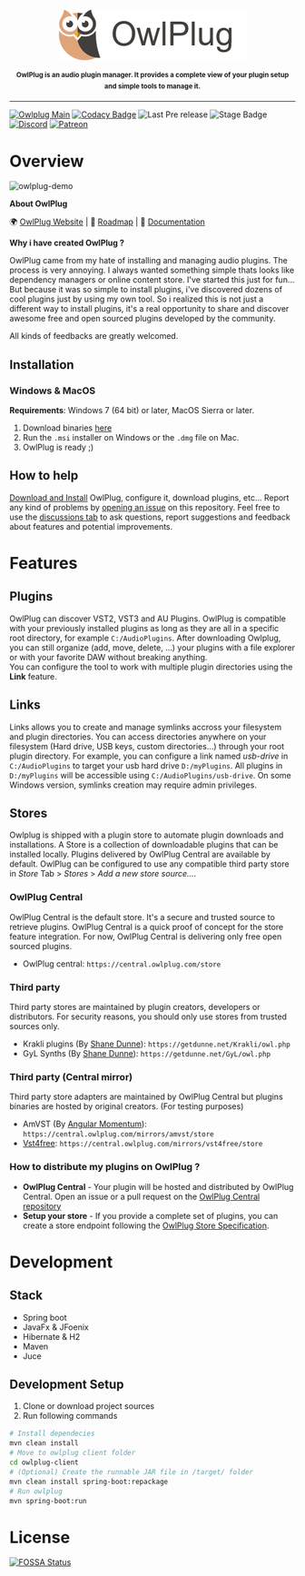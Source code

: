  
<p align="center">
<img src="doc/owlplug-logo.png">
</p>
<p align="center">
<sup>
<b>OwlPlug is an audio plugin manager. It provides a complete view of your plugin setup and simple tools to manage it.</b>
</sup>
</p>

---

[![Owlplug Main](https://github.com/DropSnorz/OwlPlug/actions/workflows/main.yml/badge.svg)](https://github.com/DropSnorz/OwlPlug/actions/workflows/main.yml)
[![Codacy Badge](https://api.codacy.com/project/badge/Grade/e6b8ee875daa4f74b5bf1cc8fee6df63)](https://www.codacy.com?utm_source=github.com&amp;utm_medium=referral&amp;utm_content=DropSnorz/OwlPlug&amp;utm_campaign=Badge_Grade_Dashboard)
![Last Pre release](https://img.shields.io/github/release-date/dropsnorz/owlplug.svg)
![Stage Badge](https://img.shields.io/badge/stage-beta-blue.svg)
[![Discord](https://img.shields.io/badge/chat-on%20discord-%237289DA.svg)](https://discord.gg/nEdHAMB)
[![Patreon](https://img.shields.io/badge/donate-%E2%99%A5-%23253b80)](https://www.paypal.com/donate?hosted_button_id=7MJGDTQXAPJ22)


# Overview

![owlplug-demo](http://dropsnorz.com/projects/owlplug/owlplug.gif)


**About OwlPlug**


:earth_africa: [OwlPlug Website](https://owlplug.com) | :pushpin: [Roadmap](https://owlplug.com/roadmap) | :page_facing_up: [Documentation](https://github.com/Dropsnorz/OwlPlug/wiki)

**Why i have created OwlPlug ?** 

OwlPlug came from my hate of installing and managing audio plugins. The process is very annoying. I always wanted something simple thats looks like dependency managers or online content store. I've started this just for fun... But because it was so simple to install plugins, i've discovered dozens of cool plugins just by using my own tool. So i realized this is not just a different way to install plugins, it's a real opportunity to share and discover awesome free and open sourced plugins developed by the community. 

All kinds of feedbacks are greatly welcomed.

## Installation

### Windows & MacOS

**Requirements**: Windows 7 (64 bit) or later, MacOS Sierra or later.

1. Download binaries [here](http://github.com/dropsnorz/owlplug/releases)
2. Run the `.msi` installer on Windows or the `.dmg` file on Mac.
3. OwlPlug is ready ;)


## How to help

[Download and Install](https://github.com/DropSnorz/OwlPlug/releases) OwlPlug, configure it, download plugins, etc... Report any kind of problems by [opening an issue](https://github.com/DropSnorz/OwlPlug/issues) on this repository. Feel free to use the [discussions tab](https://github.com/DropSnorz/OwlPlug/discussions) to ask questions, report suggestions and feedback about features and potential improvements.

# Features

## Plugins

OwlPlug can discover VST2, VST3 and AU Plugins. OwlPlug is compatible with your previously installed plugins as long as they are all in a specific root directory, for example `C:/AudioPlugins`. After downloading Owlplug, you can still organize (add, move, delete, ...) your plugins with a file explorer or with your favorite DAW without breaking anything.  
You can configure the tool to work with multiple plugin directories using the **Link** feature.  

## Links

Links allows you to create and manage symlinks accross your filesystem and plugin directories. You can access directories anywhere on your filesystem (Hard drive, USB keys, custom directories...) through your root plugin directory. For example, you can configure a link named *usb-drive* in `C:/AudioPlugins` to target your usb hard drive `D:/myPlugins`. All plugins in `D:/myPlugins` will be accessible using `C:/AudioPlugins/usb-drive`. On some Windows version, symlinks creation may require admin privileges.

## Stores 

Owlplug is shipped with a plugin store to automate plugin downloads and installations. A Store is a collection of downloadable plugins that can be installed locally. Plugins delivered by OwlPlug Central are available by default. OwlPlug can be configured to use any compatible third party store in *Store* Tab > *Stores* > *Add a new store source...*.


### OwlPlug Central

OwlPlug Central is the default store. It's a secure and trusted source to retrieve plugins. OwlPlug Central is a quick proof of concept for the store feature integration. For now, OwlPlug Central is delivering only free open sourced plugins.

* OwlPlug central: `https://central.owlplug.com/store`

### Third party

Third party stores are maintained by plugin creators, developers or distributors. For security reasons, you should only use stores from trusted sources only.

* Krakli plugins (By [Shane Dunne](http://getdunne.net/wiki/doku.php)): `https://getdunne.net/Krakli/owl.php`
* GyL Synths (By [Shane Dunne](http://getdunne.net/wiki/doku.php)): `https://getdunne.net/GyL/owl.php`


### Third party (Central mirror)

Third party store adapters are maintained by OwlPlug Central but plugins binaries are hosted by original creators. (For testing purposes)

* AmVST (By [Angular Momentum](http://www.amvst.com/)): `https://central.owlplug.com/mirrors/amvst/store`
* [Vst4free](http://vst4free.com): `https://central.owlplug.com/mirrors/vst4free/store`

### How to distribute my plugins on OwlPlug ?

* **OwlPlug Central** - Your plugin will be hosted and distributed by OwlPlug Central. Open an issue or a pull request on the [OwlPlug Central repository](https://github.com/owlplug/central)
* **Setup your store** - If you provide a complete set of plugins, you can create a store endpoint following the [OwlPlug Store Specification](https://github.com/DropSnorz/OwlPlug/blob/master/doc/ThirdParty_Store_Specification.md). 

# Development

## Stack

* Spring boot
* JavaFx & JFoenix
* Hibernate & H2
* Maven
* Juce


## Development Setup

1. Clone or download project sources
2. Run following commands
```sh
# Install dependecies
mvn clean install
# Move to owlplug client folder
cd owlplug-client
# (Optional) Create the runnable JAR file in /target/ folder
mvn clean install spring-boot:repackage
# Run owlplug
mvn spring-boot:run
```

# License

[![FOSSA Status](https://app.fossa.com/api/projects/git%2Bgithub.com%2FDropSnorz%2FOwlPlug.svg?type=large)](https://app.fossa.com/projects/git%2Bgithub.com%2FDropSnorz%2FOwlPlug?ref=badge_large)
